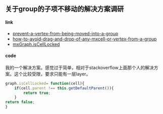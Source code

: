 ## 关于group的子项不移动的解决方案调研

#### link
* [prevent-a-vertex-from-being-moved-into-a-group](https://stackoverflow.com/questions/17536387/prevent-a-vertex-from-being-moved-into-a-group)
* [how-to-avoid-drag-and-drop-of-any-mxcell-or-vertex-from-a-group](https://stackoverflow.com/questions/36767869/how-to-avoid-drag-and-drop-of-any-mxcell-or-vertex-from-a-group)
* [mxGraph.isCellLocked](https://jgraph.github.io/mxgraph/docs/js-api/files/view/mxGraph-js.html#mxGraph.isCellLocked)

#### code

我的一个解决方案。感觉过于简单，相对于stackoverflow上面那个人的解决方案。这个比较受限，要求只能有一层layer。

```javascript
graph.isCellLocked= function(cell){
    if(cell.parent !== this.getDefaultParent()){
        return true;
    }
return false;
}
```
